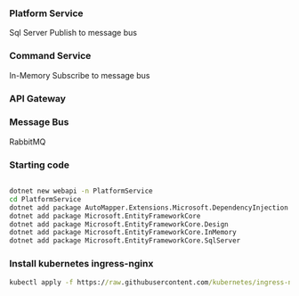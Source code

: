 

### Platform Service
Sql Server
Publish to message bus

### Command Service
In-Memory
Subscribe to message bus

### API Gateway


### Message Bus
RabbitMQ


### Starting code
```cmd

dotnet new webapi -n PlatformService
cd PlatformService
dotnet add package AutoMapper.Extensions.Microsoft.DependencyInjection
dotnet add package Microsoft.EntityFrameworkCore
dotnet add package Microsoft.EntityFrameworkCore.Design
dotnet add package Microsoft.EntityFrameworkCore.InMemory
dotnet add package Microsoft.EntityFrameworkCore.SqlServer

```


### Install kubernetes ingress-nginx
```cmd
kubectl apply -f https://raw.githubusercontent.com/kubernetes/ingress-nginx/controller-v1.1.0/deploy/static/provider/cloud/deploy.yaml
```